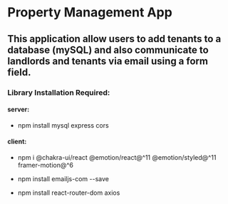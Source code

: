 # Property Management App

## This application allow users to add tenants to a database (mySQL) and also communicate to landlords and tenants via email using a form field.

### Library Installation Required:
#### server:
- npm install mysql express cors 

#### client:
- npm i @chakra-ui/react @emotion/react@^11 @emotion/styled@^11 framer-motion@^6

- npm install emailjs-com --save

- npm install react-router-dom axios
